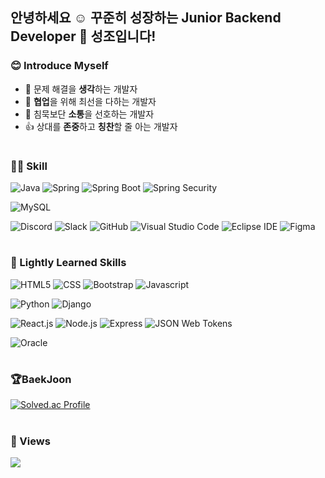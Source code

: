

## 안녕하세요 ☺ 꾸준히 성장하는 Junior Backend Developer 🌱 성조입니다!



### 😊 Introduce Myself
- 🤔 문제 해결을 **생각**하는 개발자
- 👯 **협업**을 위해 최선을 다하는 개발자
- 💬 침묵보단 **소통**을 선호하는 개발자
- 👍 상대를 **존중**하고 **칭찬**할 줄 아는 개발자

#
### **👨‍💻 Skill**

<!-- Java -->
<img src="https://img.shields.io/badge/Java-007396?style=flat-square&logo=java&logoColor=white" alt="Java"> <img src="https://img.shields.io/badge/Spring-6DB33F?style=flat-square&logo=Spring&logoColor=white" alt="Spring"> <img src="https://img.shields.io/badge/Spring Boot-6DB33F?style=flat-square&logo=Spring&logoColor=white" alt="Spring Boot"> <img src="https://img.shields.io/badge/Spring Security-6DB33FF?style=flat-square&logo=Spring&logoColor=white" alt="Spring Security"> 




<!-- Database -->
<img src="https://img.shields.io/badge/MySQL-4479A1?style=flat-square&logo=MySQL&logoColor=white" alt="MySQL"> 

<!-- Tool -->
<img src="https://img.shields.io/badge/Discord-5865F2?style=flat-square&logo=Discord&logoColor=white" alt="Discord"> <img src="https://img.shields.io/badge/Slack-4A154B?style=flat-square&logo=Slack&logoColor=white" alt="Slack"> <img src="https://img.shields.io/badge/GitHub-181717?style=flat-square&logo=GitHub&logoColor=white" alt="GitHub"> <img src="https://img.shields.io/badge/Visual Studio Code-007ACC?style=flat-square&logo=Visual Studio Code&logoColor=white" alt="Visual Studio Code"> <img src="https://img.shields.io/badge/Eclipse IDE-2C2255?style=flat-square&logo=Eclipse IDE&logoColor=white" alt="Eclipse IDE">
<img src="https://img.shields.io/badge/Figma-F24E1E?style=flat-square&logo=Figma&logoColor=white" alt="Figma">


#
### 🧐 Lightly Learned Skills

<!-- Web Basic -->
<img src="https://img.shields.io/badge/HTML-E34F26?style=flat-square&logo=HTML5&logoColor=white" alt="HTML5"> <img src="https://img.shields.io/badge/CSS-1572B6?style=flat-square&logo=CSS3&logoColor=white" alt="CSS"> <img src="https://img.shields.io/badge/Bootstrap-7952B3?style=flat-square&logo=Bootstrap&logoColor=white" alt="Bootstrap"> <img src="https://img.shields.io/badge/Javascript-F7DF1E?style=flat-square&logo=Javascript&logoColor=white" alt="Javascript"> 

<!-- Python -->
<img src="https://img.shields.io/badge/Python-3776AB?style=flat-square&logo=Python&logoColor=white" alt="Python"> <img src="https://img.shields.io/badge/Django-092E20?style=flat-square&logo=Django&logoColor=white" alt="Django">

<!-- JavaScript -->
<img src="https://img.shields.io/badge/React.js-61DAFB?style=flat-square&logo=React&logoColor=white" alt="React.js"> <img src="https://img.shields.io/badge/Node.js-339933?style=flat-square&logo=Node.js&logoColor=white" alt="Node.js"> <img src="https://img.shields.io/badge/Express-000000?style=flat-square&logo=Express&logoColor=white" alt="Express"> <img src="https://img.shields.io/badge/JSON Web Tokens-000000?style=flat-square&logo=JSON Web Tokens&logoColor=white" alt="JSON Web Tokens">

<!-- Database -->
<img src="https://img.shields.io/badge/Oracle-F80000?style=flat-square&logo=Oracle&logoColor=white" alt="Oracle"> 

#
### 🏆BaekJoon
[![Solved.ac Profile](http://mazassumnida.wtf/api/v2/generate_badge?boj=seongjo)](https://solved.ac/seongjo/)


#
### 👋 Views
<a href="https://hits.seeyoufarm.com"><img src="https://hits.seeyoufarm.com/api/count/incr/badge.svg?url=https%3A%2F%2Fgithub.com%2Fseongjo-seo&count_bg=%236777AE&title_bg=%23C6C3C3&icon=github.svg&icon_color=%238384BC&title=Profile_Views&edge_flat=false"/></a>


